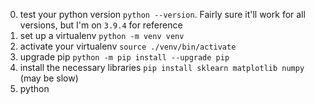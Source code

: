 0. test your python version `python --version`. Fairly sure it'll work for all versions, but I'm on `3.9.4` for reference
1. set up a virtualenv `python -m venv venv`
2. activate your virtualenv `source ./venv/bin/activate`
3. upgrade pip `python -m pip install --upgrade pip`
4. install the necessary libraries `pip install sklearn matplotlib numpy` (may be slow)
5. python 